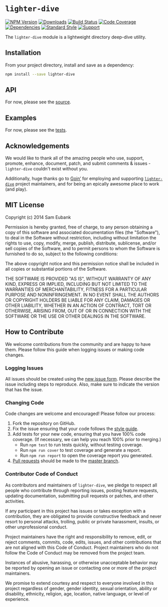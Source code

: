 # `lighter-dive`
[![NPM Version](https://img.shields.io/npm/v/lighter-dive.svg)](https://npmjs.org/package/lighter-dive)
[![Downloads](https://img.shields.io/npm/dm/lighter-dive.svg)](https://npmjs.org/package/lighter-dive)
[![Build Status](https://img.shields.io/travis/lighterio/lighter-dive.svg)](https://travis-ci.org/lighterio/lighter-dive)
[![Code Coverage](https://img.shields.io/coveralls/lighterio/lighter-dive/master.svg)](https://coveralls.io/r/lighterio/lighter-dive)
[![Dependencies](https://img.shields.io/david/lighterio/lighter-dive.svg)](https://david-dm.org/lighterio/lighter-dive)
[![Standard Style](https://img.shields.io/badge/code%20style-standard-brightgreen.svg)](https://github.com/feross/standard)
[![Support](https://img.shields.io/gratipay/Lighter.io.svg)](https://gratipay.com/Lighter.io/)

The `lighter-dive` module is a lightweight directory deep-dive utility.


## Installation

From your project directory, install and save as a dependency:
```bash
npm install --save lighter-dive
```


## API

For now, please see the [source](https://github.com/lighterio/lighter-dive/blob/master/lighter-dive.js).


## Examples

For now, please see the [tests](https://github.com/lighterio/lighter-dive/blob/master/test/type.js).


## Acknowledgements

We would like to thank all of the amazing people who use, support,
promote, enhance, document, patch, and submit comments & issues -
`lighter-dive` couldn't exist without you.

Additionally, huge thanks go to [Goin’](https://goin.io) for employing
and supporting [`lighter-dive`](http://lighter.io/lighter-dive) project
maintainers, and for being an epically awesome place to work (and play).


## MIT License

Copyright (c) 2014 Sam Eubank

Permission is hereby granted, free of charge, to any person obtaining a copy
of this software and associated documentation files (the "Software"), to deal
in the Software without restriction, including without limitation the rights
to use, copy, modify, merge, publish, distribute, sublicense, and/or sell
copies of the Software, and to permit persons to whom the Software is
furnished to do so, subject to the following conditions:

The above copyright notice and this permission notice shall be included in all
copies or substantial portions of the Software.

THE SOFTWARE IS PROVIDED "AS IS", WITHOUT WARRANTY OF ANY KIND, EXPRESS OR
IMPLIED, INCLUDING BUT NOT LIMITED TO THE WARRANTIES OF MERCHANTABILITY,
FITNESS FOR A PARTICULAR PURPOSE AND NONINFRINGEMENT. IN NO EVENT SHALL THE
AUTHORS OR COPYRIGHT HOLDERS BE LIABLE FOR ANY CLAIM, DAMAGES OR OTHER
LIABILITY, WHETHER IN AN ACTION OF CONTRACT, TORT OR OTHERWISE, ARISING FROM,
OUT OF OR IN CONNECTION WITH THE SOFTWARE OR THE USE OR OTHER DEALINGS IN THE
SOFTWARE.


## How to Contribute

We welcome contributions from the community and are happy to have them.
Please follow this guide when logging issues or making code changes.

### Logging Issues

All issues should be created using the
[new issue form](https://github.com/lighterio/lighter-dive/issues/new).
Please describe the issue including steps to reproduce. Also, make sure
to indicate the version that has the issue.

### Changing Code

Code changes are welcome and encouraged! Please follow our process:

1. Fork the repository on GitHub.
2. Fix the issue ensuring that your code follows the
   [style guide](http://lighter.io/style-guide).
3. Add tests for your new code, ensuring that you have 100% code coverage.
   (If necessary, we can help you reach 100% prior to merging.)
   * Run `npm test` to run tests quickly, without testing coverage.
   * Run `npm run cover` to test coverage and generate a report.
   * Run `npm run report` to open the coverage report you generated.
4. [Pull requests](http://help.github.com/send-pull-requests/) should be made
   to the [master branch](https://github.com/lighterio/lighter-dive/tree/master).

### Contributor Code of Conduct

As contributors and maintainers of `lighter-dive`, we pledge to respect all
people who contribute through reporting issues, posting feature requests,
updating documentation, submitting pull requests or patches, and other
activities.

If any participant in this project has issues or takes exception with a
contribution, they are obligated to provide constructive feedback and never
resort to personal attacks, trolling, public or private harassment, insults, or
other unprofessional conduct.

Project maintainers have the right and responsibility to remove, edit, or
reject comments, commits, code, edits, issues, and other contributions
that are not aligned with this Code of Conduct. Project maintainers who do
not follow the Code of Conduct may be removed from the project team.

Instances of abusive, harassing, or otherwise unacceptable behavior may be
reported by opening an issue or contacting one or more of the project
maintainers.

We promise to extend courtesy and respect to everyone involved in this project
regardless of gender, gender identity, sexual orientation, ability or
disability, ethnicity, religion, age, location, native language, or level of
experience.

